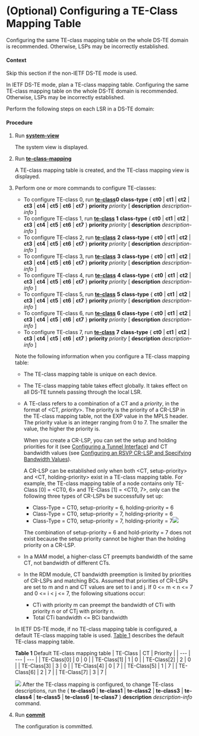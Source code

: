 (Optional) Configuring a TE-Class Mapping Table
===============================================

Configuring the same TE-class mapping table on the whole DS-TE domain is recommended. Otherwise, LSPs may be incorrectly established.

#### Context

Skip this section if the non-IETF DS-TE mode is used.

In IETF DS-TE mode, plan a TE-class mapping table. Configuring the same TE-class mapping table on the whole DS-TE domain is recommended. Otherwise, LSPs may be incorrectly established.

Perform the following steps on each LSR in a DS-TE domain:


#### Procedure

1. Run [**system-view**](cmdqueryname=system-view)
   
   
   
   The system view is displayed.
2. Run [**te-class-mapping**](cmdqueryname=te-class-mapping)
   
   
   
   A TE-class mapping table is created, and the TE-class mapping view is displayed.
3. Perform one or more commands to configure TE-classes:
   
   
   * To configure TE-class 0, run [**te-class**](cmdqueryname=te-class)**0** **class-type** { **ct0** | **ct1** | **ct2** | **ct3** | **ct4** | **ct5** | **ct6** | **ct7** } **priority** *priority* [ **description** *description-info* ]
   * To configure TE-class 1, run [**te-class**](cmdqueryname=te-class) **1** **class-type** { **ct0** | **ct1** | **ct2** | **ct3** | **ct4** | **ct5** | **ct6** | **ct7** } **priority** *priority* [ **description** *description-info* ]
   * To configure TE-class 2, run [**te-class**](cmdqueryname=te-class) **2** **class-type** { **ct0** | **ct1** | **ct2** | **ct3** | **ct4** | **ct5** | **ct6** | **ct7** } **priority** *priority* [ **description** *description-info* ]
   * To configure TE-class 3, run [**te-class**](cmdqueryname=te-class) **3** **class-type** { **ct0** | **ct1** | **ct2** | **ct3** | **ct4** | **ct5** | **ct6** | **ct7** } **priority** *priority* [ **description** *description-info* ]
   * To configure TE-class 4, run [**te-class**](cmdqueryname=te-class) **4** **class-type** { **ct0** | **ct1** | **ct2** | **ct3** | **ct4** | **ct5** | **ct6** | **ct7** } **priority** *priority* [ **description** *description-info* ]
   * To configure TE-class 5, run [**te-class**](cmdqueryname=te-class) **5** **class-type** { **ct0** | **ct1** | **ct2** | **ct3** | **ct4** | **ct5** | **ct6** | **ct7** } **priority** *priority* [ **description** *description-info* ]
   * To configure TE-class 6, run [**te-class**](cmdqueryname=te-class) **6** **class-type** { **ct0** | **ct1** | **ct2** | **ct3** | **ct4** | **ct5** | **ct6** | **ct7** } **priority** *priority* [ **description** *description-info* ]
   * To configure TE-class 7, run [**te-class**](cmdqueryname=te-class) **7** **class-type** { **ct0** | **ct1** | **ct2** | **ct3** | **ct4** | **ct5** | **ct6** | **ct7** } **priority** *priority* [ **description** *description-info* ]
   
   Note the following information when you configure a TE-class mapping table:
   
   * The TE-class mapping table is unique on each device.
   * The TE-class mapping table takes effect globally. It takes effect on all DS-TE tunnels passing through the local LSR.
   * A TE-class refers to a combination of a CT and a *priority*, in the format of <CT, *priority*>. The priority is the priority of a CR-LSP in the TE-class mapping table, not the EXP value in the MPLS header. The priority value is an integer ranging from 0 to 7. The smaller the value, the higher the priority is.
     
     When you create a CR-LSP, you can set the setup and holding priorities for it (see [Configuring a Tunnel Interface](dc_vrp_te-p2p_cfg_0306.html)) and CT bandwidth values (see [Configuring an RSVP CR-LSP and Specifying Bandwidth Values](dc_vrp_te-p2p_cfg_0308.html)).
     
     A CR-LSP can be established only when both <CT, setup-priority> and <CT, holding-priority> exist in a TE-class mapping table. For example, the TE-class mapping table of a node contains only TE-Class [0] = <CT0, 6> and TE-Class [1] = <CT0, 7>, only can the following three types of CR-LSPs be successfully set up:
     + Class-Type = CT0, setup-priority = 6, holding-priority = 6
     + Class-Type = CT0, setup-priority = 7, holding-priority = 6
     + Class-Type = CT0, setup-priority = 7, holding-priority = 7![](../../../../public_sys-resources/note_3.0-en-us.png) 
     
     The combination of setup-priority = 6 and hold-priority = 7 does not exist because the setup priority cannot be higher than the holding priority on a CR-LSP.
   * In a MAM model, a higher-class CT preempts bandwidth of the same CT, not bandwidth of different CTs.
   * In the RDM module, CT bandwidth preemption is limited by priorities of CR-LSPs and matching BCs. Assumed that priorities of CR-LSPs are set to m and n and CT values are set to i and j. If 0 <= m < n <= 7 and 0 <= i < j <= 7, the following situations occur:
     + CTi with priority m can preempt the bandwidth of CTi with priority n or of CTj with priority n.
     + Total CTi bandwidth <= BCi bandwidth
   
   In IETF DS-TE mode, if no TE-class mapping table is configured, a default TE-class mapping table is used. [Table 1](#EN-US_TASK_0172368191__tab_dc_vrp_te-p2p_cfg_030401) describes the default TE-class mapping table.
   
   **Table 1** Default TE-class mapping table
   | TE-Class | CT | Priority |
   | --- | --- | --- |
   | TE-Class[0] | 0 | 0 |
   | TE-Class[1] | 1 | 0 |
   | TE-Class[2] | 2 | 0 |
   | TE-Class[3] | 3 | 0 |
   | TE-Class[4] | 0 | 7 |
   | TE-Class[5] | 1 | 7 |
   | TE-Class[6] | 2 | 7 |
   | TE-Class[7] | 3 | 7 |
   
   
   
   ![](../../../../public_sys-resources/note_3.0-en-us.png) After the TE-class mapping is configured, to change TE-class descriptions, run the { **te-class0** | **te-class1** | **te-class2** | **te-class3** | **te-class4** | **te-class5** | **te-class6** | **te-class7** } **description** *description-info* command.
4. Run [**commit**](cmdqueryname=commit)
   
   
   
   The configuration is committed.